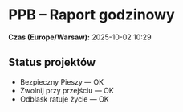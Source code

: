 # PPB – Raport godzinowy
**Czas (Europe/Warsaw):** 2025-10-02 10:29

## Status projektów
- Bezpieczny Pieszy — OK
- Zwolnij przy przejściu — OK
- Odblask ratuje życie — OK

